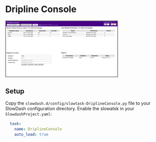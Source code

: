 Dripline Console
================
<img src="DriplineConsole.png" width="70%" style="border: 2px solid gray">

## Setup
Copy the `slowdash.d/config/slowtask-DriplineConsole.py` file to your SlowDash configuration directory.
Enable the slowatsk in your `SlowdashProject.yaml`:
```yaml
  task:
    name: DriplineConsole
    auto_load: true
```
